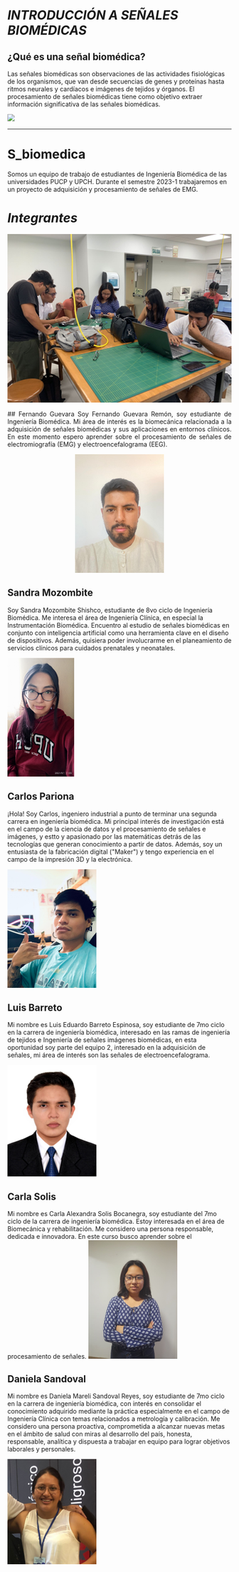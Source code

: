 # *INTRODUCCIÓN A SEÑALES BIOMÉDICAS*
## ¿Qué es una señal biomédica?
Las señales biomédicas son observaciones de las actividades fisiológicas de los organismos, que van desde secuencias de genes y proteínas hasta ritmos neurales y cardíacos e imágenes de tejidos y órganos. El procesamiento de señales biomédicas tiene como objetivo extraer información significativa de las señales biomédicas.

![](https://istanbulonkoloji.com/Content/UserFiles/News/Orjinal/emg-nedir-ne-zaman-yapilir-p4793.jpg)
***
# S_biomedica
Somos un equipo de trabajo de estudiantes de Ingeniería Biomédica de las universidades PUCP y UPCH. Durante el semestre 2023-1 trabajaremos en un proyecto de adquisición y procesamiento de señales de EMG.

# *Integrantes*
![|100](/Imagenes/FotoEquipo.jfif)

<p align="justify">
## Fernando Guevara
Soy Fernando Guevara Remón, soy estudiante de Ingeniería Biomédica. Mi área de interés es la biomecánica relacionada a la adquisición de  señales biomédicas y sus aplicaciones en entornos clínicos. En este momento espero aprender sobre el procesamiento de señales de electromiografía (EMG)  y electroencefalograma (EEG).

<p align="center"><img src="/Imagenes/fernando.jpg"  width="200" height="266"></p>

## Sandra Mozombite
Soy Sandra Mozombite Shishco, estudiante de 8vo ciclo de Ingeniería Biomédica. Me interesa el área de Ingeniería Clínica, en especial la Instrumentación Biomédica. Encuentro al estudio de señales biomédicas en conjunto con inteligencia artificial como una herramienta clave en el diseño de dispositivos. Además, quisiera poder involucrarme en el planeamiento de servicios clínicos para cuidados prenatales y neonatales. 

<img src="/Imagenes/sandra.jpg"  width="150" height="266">

## Carlos Pariona
¡Hola! Soy Carlos, ingeniero industrial a punto de terminar una segunda carrera en ingeniería biomédica. Mi principal interés de investigación está en el campo de la ciencia de datos y el procesamiento de señales e imágenes, y estto y apasionado por las matemáticas detrás de las tecnologías que generan conocimiento a partir de datos. Además, soy un entusiasta de la fabricación digital ("Maker") y tengo experiencia en el campo de la impresión 3D y la electrónica.

<img src="/Imagenes/carlos.jpg"  width="200" height="266">

## Luis Barreto
Mi nombre es Luis Eduardo Barreto Espinosa, soy estudiante de 7mo ciclo en la carrera de ingeniería biomédica, interesado en las ramas de ingeniería de tejidos e Ingeniería de señales imágenes biomédicas, en esta oportunidad soy parte del equipo 2, interesado en la adquisición de señales, mi área de interés son las señales de electroencefalograma.

<img src="/Imagenes/luis.jpg"  width="200" height="250">

## Carla Solis
Mi nombre es Carla Alexandra Solis Bocanegra, soy estudiante del 7mo ciclo de la carrera de ingeniería biomédica. Estoy interesada en el área de Biomecánica y rehabilitación. Me considero una persona responsable, dedicada e innovadora. En este curso busco aprender sobre el procesamiento de señales.
<img src="/Imagenes/carla.jpg"  width="200" height="266">
## Daniela Sandoval
Mi nombre es Daniela Mareli Sandoval Reyes, soy estudiante de 7mo ciclo en la carrera de ingeniería biomédica,  con interés en consolidar el conocimiento adquirido mediante la práctica especialmente en el campo de Ingeniería Clínica con temas relacionados a metrología y calibración. Me considero una persona proactiva, comprometida a alcanzar nuevas metas en el ámbito de salud con miras al desarrollo del país, honesta, responsable, analítica y dispuesta a trabajar en equipo para lograr objetivos laborales y personales. 

<img src="/Imagenes/dani.jpg"  width="200" height="236">
</p>
